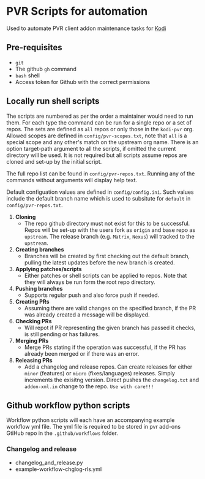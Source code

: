 # PVR Scripts for automation
Used to automate PVR client addon maintenance tasks for [Kodi](https://kodi.tv)

## Pre-requisites

* `git`
* The github `gh` command
* `bash` shell
* Access token for Github with the correct permissions

## Locally run shell scripts

The scripts are numbered as per the order a maintainer would need to run them. For each type the command can be run for a single repo or a set of repos. The sets are defined as `all` repos or only those in the `kodi-pvr` org. Allowed scopes are defined in `config/pvr-scopes.txt`, note that `all` is a special scope and any other's match on the upstream org name. There is an option target-path argument to all the scripts, if omitted the current directory will be used. It is not required but all scripts assume repos are cloned and set-up by the initial script.

The full repo list can be found in `config/pvr-repos.txt`. Running any of the commands without arguments will display help text.

Default configuation values are defined in `config/config.ini`. Such values include the default branch name which is used to subsitute for `default` in `config/pvr-repos.txt`.

1. **Cloning**
    * The repo github directory must not exist for this to be successful. Repos will be set-up with the users fork as `origin` and base repo as `upstream`. The release branch (e.g. `Matrix`, `Nexus`) will tracked to the `upstream`.
2. **Creating branches**
    * Branches will be created by first checking out the default branch, pulling the latest updates before the new branch is created.
3. **Applying patches/scripts**
    * Either patches or shell scripts can be applied to repos. Note that they will always be run form the root repo directory.
4. **Pushing branches**
    * Supports regular push and also force push if needed.
5. **Creating PRs**
    * Assuming there are valid changes on the specified branch, if the PR was already created a message will be displayed.
6. **Checking PRs**
    * Will repot if PR representing the given branch has passed it checks, is still pending or has failures.
7. **Merging PRs**
    * Merge PRs stating if the operation was successful, if the PR has already been merged or if there was an error.
8. **Releasing PRs**
    * Add a changelog and release repos. Can create releases for either `minor` (features) or `micro` (fixes/languages) releases. Simply increments the exisitng version. Direct pushes the `changelog.txt` and `addon-xml.in` change to the repo. `Use with care!!!`

## Github workflow python scripts

Workflow python scripts will each have an accompanying example workflow yml file. The yml file is required to be stored in pvr add-ons GtiHub repo in the `.github/workflows` folder.

### Changelog and release

* changelog_and_release.py
* example-workflow-chglog-rls.yml
